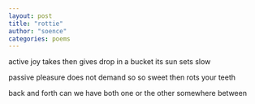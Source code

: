 ```yaml
---
layout: post
title: "rottie"
author: "soence"
categories: poems
---
```


active joy
takes then gives
drop in a bucket
its sun sets slow

passive pleasure
does not demand
so so sweet then
rots your teeth

back and forth
can we have both
one or the other
somewhere between

